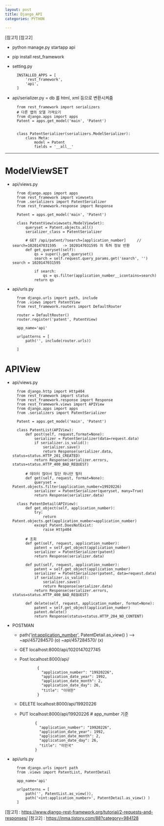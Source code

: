 ```yaml
---
layout: post
title: Django_API
categories: PYTHON

---
```


[참고1]
[참고2]

* python manage.py startapp api
* pip install rest_framework

* setting.py

        INSTALLED_APPS = [
            'rest_framework',   
            'api',
        ]
        

* api/serializer.py  = db 를 html, xml 등으로 변환시켜줌

        from rest_framework import serializers
        # 다른 앱의 모델 가져오기
        from django.apps import apps
        Patent = apps.get_model('main', 'Patent')   


        class PatentSerializer(serializers.ModelSerializer):
            class Meta:
                model = Patent
                fields = '__all__' 

---

# ModelViewSET 
* api/views.py

        from django.apps import apps
        from rest_framework import viewsets
        from .serializers import PatentSerializer 
        from rest_framework.response import Response

        Patent = apps.get_model('main', 'Patent')

        class PatentView(viewsets.ModelViewSet):
            queryset = Patent.objects.all()
            serializer_class = PatentSerializer

            # GET /api/patent/?search=[application_number]     // search=1020147031595   -> 1020147031595 의 특허 정보 반환
            def get_queryset(self):
                qs = super().get_queryset()
                search = self.request.query_params.get('search', '')      search = 1020147031595

                if search:
                    qs = qs.filter(application_number__icontains=search)
                return qs

* api/urls.py

        from django.urls import path, include
        from .views import PatentView
        from rest_framework.routers import DefaultRouter

        router = DefaultRouter()
        router.register('patent', PatentView)

        app_name='api'

        urlpatterns = [
            path('', include(router.urls))

        ]


# APIView
* api/views.py

        from django.http import Http404
        from rest_framework import status
        from rest_framework.response import Response
        from rest_framework.views import APIView
        from django.apps import apps
        from .serializers import PatentSerializer

        Patent = apps.get_model('main', 'Patent')

        class PatentList(APIView):
            def post(self, request,format=None):
                serializer = PatentSerializer(data=request.data)
                if serializer.is_valid():
                    serializer.save()
                    return Response(serializer.data, status=status.HTTP_201_CREATED)
                return Response(serializer.errors, status=status.HTTP_400_BAD_REQUEST)

            # 데이터 많아서 일단 하나만 필터
            def get(self, request, format=None):
                queryset = Patent.objects.filter(application_number=19920226)
                serializer = PatentSerializer(queryset, many=True)
                return Response(serializer.data)

        class PatentDetail(APIView):
            def get_object(self, application_number):
                try:
                    return Patent.objects.get(application_number=application_number)
                except Patent.DoesNotExist:
                    raise Http404

            # 조회
            def get(self, request, application_number):
                patent = self.get_object(application_number)
                serializer = PatentSerializer(patent)
                return Response(serializer.data)

            def put(self, request, application_number):
                patent = self.get_object(application_number)
                serializer = PatentSerializer(patent, data=request.data)
                if serializer.is_valid():
                    serializer.save()
                    return Response(serializer.data)
                return Response(serializer.errors, status=status.HTTP_400_BAD_REQUEST)

            def delete(self, request, application_number, format=None):
                patent = self.get_object(application_number)
                patent.delete()
                return Response(status=status.HTTP_204_NO_CONTENT)
                
* POSTMAN
  * path('<int:application_number>', PatentDetail.as_view() )  --> ~api/457284570 (o) ~api/457284570/ (x) 
  * GET localhost:8000/api/1020147027745
  * Post localhost:8000/api/
  
                {
                  "application_number": "19920226",
                  "application_date_year": 1992,
                  "application_date_month": 2,
                  "application_date_day": 26,
                  "title": "이대한"
                }
                
   * DELETE localhost:8000/api/19920226   
   * PUT    localhost:8000/api/19920226   # app_number 기준      
                
                {
                  "application_number": "19920226",
                  "application_date_year": 1992,
                  "application_date_month": 2,
                  "application_date_day": 26,
                  "title": "이민국"
                }
                
* api/urls.py
 
        from django.urls import path
        from .views import PatentList, PatentDetail

        app_name='api'

        urlpatterns = [
            path('', PatentList.as_view()),
            path('<int:application_number>', PatentDetail.as_view() )
        ]




[참고1] : https://www.django-rest-framework.org/tutorial/2-requests-and-responses/
[참고2] : https://inma.tistory.com/88?category=984128
